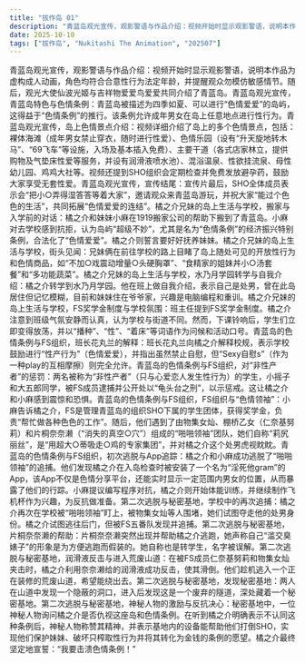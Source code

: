 ```yaml
---
title: "拔作岛 01"
description: "青蓝岛观光宣传，观影警语与作品介绍：视频开始时显示观影警语，说明本作品为虚构成人动画，角色均符合合意性行为法定年龄，并提醒观众勿模仿敏感情节。随后，观光大使仙波光姬与吉祥物爱爱鸟爱爱共同介绍了青蓝岛。青蓝岛观光宣传，青蓝岛特色与色情条例：青蓝岛被描述为四季如夏、可以进行“色情爱爱”的岛屿，这得益于“色情条例”的推行。该条例允许成年男女在岛上任意地点进行性行为。青蓝岛观光宣传，岛上色情景点介绍：视频详细介绍了岛上的多个色情景点，包括：裸体海滩（成年男女禁止穿衣，随时进行性爱）、色情乐园（设有“升天旋地转木马”、“69飞车”等设施，入场及基本插入免费）、主要干道（各式店家林立，提供购物及气垫床性爱等服务，并设有润滑液喷水池）、混浴温泉、性欲挂流泉、母性幼儿园、鸡鸡大社等。视频还提到SHO组织会定期检查并免费发放避孕药，鼓励大家享受无套性爱。青蓝岛观光宣传，宣传结尾：宣传片最后，SHO全体成员表示会“把小○弄得湿答答等着大家”，邀请观众来青蓝岛游玩，并祝大家“能过个色色的生活”，共同拓展“色情爱爱的连结”。橘之介兄妹的岛上生活与学校，搬家与入学前的对话：橘之介和妹妹小麻在1919搬家公司的帮助下搬到了青蓝岛。小麻对去学校感到抗拒，认为岛屿“超级不妙”，尤其是名为“色情条例”的经济振兴特别条例，合法化了“色情爱爱”。橘之介则誓言要好好抚养妹妹。橘之介兄妹的岛上生活与学校，街头见闻：兄妹俩在前往学校的路上目睹了岛上随处可见的开放性行为和色情商品，如“不加○戏震动增量○头硬胸罩”、“食精家的姐妹丼小○汤套餐”和“多功能蔬菜”。橘之介兄妹的岛上生活与学校，水乃月学园转学与自我介绍：橘之介转学到水乃月学园。他在班上做自我介绍，表示自己是处男，曾在此岛居住但记忆模糊，目前和妹妹住在爷爷家，兴趣是电脑编程和重训。橘之介兄妹的岛上生活与学校，FS奖学金制度与学校氛围：班主任提到FS奖学金制度。橘之介注意到班级气氛安静而认真，认为学校与街道不同。然而，下课铃响后，学生们立即变得放荡，并以“播种”、“性”、“着床”等词语作为问候和活动口号。青蓝岛的色情条例与FS组织，班长花丸兰的解释：班长花丸兰向橘之介解释校规，表示学校鼓励进行“性产行为”（色情爱爱），并指出虽然禁止自慰，但“Sexy自慰s”（作为一种play的互相摩擦）则完全允许。青蓝岛的色情条例与FS组织，对“非性产者”的惩罚：两名被称为“非性产者”（只与心爱恋人发生性行为）的学生，小摇子和大五郎同学，被FS成员逮捕并公开处以“龟头台之刑”，以示惩戒。这让橘之介和小麻感到震惊和恐惧。青蓝岛的色情条例与FS组织，FS组织与“色情领袖”：小麻告诉橘之介，FS是管理青蓝岛的组织SHO下属的学生团体，获得奖学金，负责“帮忙做各种色色的工作”。随后，他们遇到了由物集女灿、棚桥乙女（仁奈基努莉）和片桐奈奈濑（“消失的真空○穴”）组成的“啪啪领袖”团队，她们自称“莉尻丽丝”，是“用超大○蒂吸走○鸡的专家集团”，并对橘之介这个处男虎视眈眈。青蓝岛的色情条例与FS组织，初次逃脱与App追踪：橘之介和小麻成功逃脱了“啪啪领袖”的追捕。他们发现橘之介在入岛检查时被安装了一个名为“淫死他gram”的App，该App不仅是色情分享平台，还能实时显示一定范围内男女的位置，从而暴露了他们的行踪。小麻提议编写程序对抗，橘之介则开始体能训练，并继续制作飞机杯作为兴趣，为反抗做准备。第二次逃脱与秘密基地，学校中的再次追捕：橘之介再次在学校被“啪啪领袖”盯上，被物集女灿等人围堵，她们试图夺走他的处男身份。橘之介试图逃往后门，但被FS五番队发现并追捕。第二次逃脱与秘密基地，片桐奈奈濑的帮助：片桐奈奈濑突然出现并帮助橘之介逃跑，她声称自己“滥交臭婊子”的形象是为方便逃跑而假装的。她自称也是转学生，名字被误解。第二次逃脱与秘密基地，润滑液反击与进入荒废山道：在被FS成员仁奈基努莉和物集女灿夹击时，橘之介利用奈奈濑给的润滑液成功反击，使其滑倒。他们趁机逃入一个正在装修的荒废山道，希望能绕出去。第二次逃脱与秘密基地，发现秘密基地：两人在山道中发现一个隐蔽的洞口，进入后发现这是一个废弃的隧道，深处藏着一个秘密基地。第二次逃脱与秘密基地，神秘人物的激励与反抗决心：秘密基地中，一位神秘人物询问橘之介是否仇视这座岛和色情条例。在听到橘之介明确表示不认同这种条例后，神秘人物称赞其精神，并表示基地内的设备能帮助他们打倒SHO，实现他们保护妹妹、破坏只榨取性行为并将其转化为金钱的条例的愿望。橘之介最终坚定地宣誓：“我要击溃色情条例！”"
date: 2025-10-10
tags: ["拔作岛", "Nukitashi The Animation", "202507"]
---
```


青蓝岛观光宣传，观影警语与作品介绍：视频开始时显示观影警语，说明本作品为虚构成人动画，角色均符合合意性行为法定年龄，并提醒观众勿模仿敏感情节。随后，观光大使仙波光姬与吉祥物爱爱鸟爱爱共同介绍了青蓝岛。青蓝岛观光宣传，青蓝岛特色与色情条例：青蓝岛被描述为四季如夏、可以进行“色情爱爱”的岛屿，这得益于“色情条例”的推行。该条例允许成年男女在岛上任意地点进行性行为。青蓝岛观光宣传，岛上色情景点介绍：视频详细介绍了岛上的多个色情景点，包括：裸体海滩（成年男女禁止穿衣，随时进行性爱）、色情乐园（设有“升天旋地转木马”、“69飞车”等设施，入场及基本插入免费）、主要干道（各式店家林立，提供购物及气垫床性爱等服务，并设有润滑液喷水池）、混浴温泉、性欲挂流泉、母性幼儿园、鸡鸡大社等。视频还提到SHO组织会定期检查并免费发放避孕药，鼓励大家享受无套性爱。青蓝岛观光宣传，宣传结尾：宣传片最后，SHO全体成员表示会“把小○弄得湿答答等着大家”，邀请观众来青蓝岛游玩，并祝大家“能过个色色的生活”，共同拓展“色情爱爱的连结”。橘之介兄妹的岛上生活与学校，搬家与入学前的对话：橘之介和妹妹小麻在1919搬家公司的帮助下搬到了青蓝岛。小麻对去学校感到抗拒，认为岛屿“超级不妙”，尤其是名为“色情条例”的经济振兴特别条例，合法化了“色情爱爱”。橘之介则誓言要好好抚养妹妹。橘之介兄妹的岛上生活与学校，街头见闻：兄妹俩在前往学校的路上目睹了岛上随处可见的开放性行为和色情商品，如“不加○戏震动增量○头硬胸罩”、“食精家的姐妹丼小○汤套餐”和“多功能蔬菜”。橘之介兄妹的岛上生活与学校，水乃月学园转学与自我介绍：橘之介转学到水乃月学园。他在班上做自我介绍，表示自己是处男，曾在此岛居住但记忆模糊，目前和妹妹住在爷爷家，兴趣是电脑编程和重训。橘之介兄妹的岛上生活与学校，FS奖学金制度与学校氛围：班主任提到FS奖学金制度。橘之介注意到班级气氛安静而认真，认为学校与街道不同。然而，下课铃响后，学生们立即变得放荡，并以“播种”、“性”、“着床”等词语作为问候和活动口号。青蓝岛的色情条例与FS组织，班长花丸兰的解释：班长花丸兰向橘之介解释校规，表示学校鼓励进行“性产行为”（色情爱爱），并指出虽然禁止自慰，但“Sexy自慰s”（作为一种play的互相摩擦）则完全允许。青蓝岛的色情条例与FS组织，对“非性产者”的惩罚：两名被称为“非性产者”（只与心爱恋人发生性行为）的学生，小摇子和大五郎同学，被FS成员逮捕并公开处以“龟头台之刑”，以示惩戒。这让橘之介和小麻感到震惊和恐惧。青蓝岛的色情条例与FS组织，FS组织与“色情领袖”：小麻告诉橘之介，FS是管理青蓝岛的组织SHO下属的学生团体，获得奖学金，负责“帮忙做各种色色的工作”。随后，他们遇到了由物集女灿、棚桥乙女（仁奈基努莉）和片桐奈奈濑（“消失的真空○穴”）组成的“啪啪领袖”团队，她们自称“莉尻丽丝”，是“用超大○蒂吸走○鸡的专家集团”，并对橘之介这个处男虎视眈眈。青蓝岛的色情条例与FS组织，初次逃脱与App追踪：橘之介和小麻成功逃脱了“啪啪领袖”的追捕。他们发现橘之介在入岛检查时被安装了一个名为“淫死他gram”的App，该App不仅是色情分享平台，还能实时显示一定范围内男女的位置，从而暴露了他们的行踪。小麻提议编写程序对抗，橘之介则开始体能训练，并继续制作飞机杯作为兴趣，为反抗做准备。第二次逃脱与秘密基地，学校中的再次追捕：橘之介再次在学校被“啪啪领袖”盯上，被物集女灿等人围堵，她们试图夺走他的处男身份。橘之介试图逃往后门，但被FS五番队发现并追捕。第二次逃脱与秘密基地，片桐奈奈濑的帮助：片桐奈奈濑突然出现并帮助橘之介逃跑，她声称自己“滥交臭婊子”的形象是为方便逃跑而假装的。她自称也是转学生，名字被误解。第二次逃脱与秘密基地，润滑液反击与进入荒废山道：在被FS成员仁奈基努莉和物集女灿夹击时，橘之介利用奈奈濑给的润滑液成功反击，使其滑倒。他们趁机逃入一个正在装修的荒废山道，希望能绕出去。第二次逃脱与秘密基地，发现秘密基地：两人在山道中发现一个隐蔽的洞口，进入后发现这是一个废弃的隧道，深处藏着一个秘密基地。第二次逃脱与秘密基地，神秘人物的激励与反抗决心：秘密基地中，一位神秘人物询问橘之介是否仇视这座岛和色情条例。在听到橘之介明确表示不认同这种条例后，神秘人物称赞其精神，并表示基地内的设备能帮助他们打倒SHO，实现他们保护妹妹、破坏只榨取性行为并将其转化为金钱的条例的愿望。橘之介最终坚定地宣誓：“我要击溃色情条例！”
